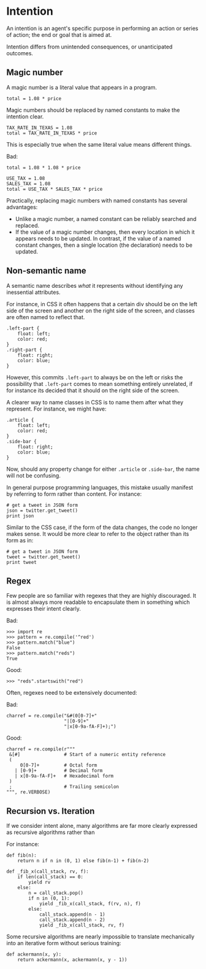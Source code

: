 

Intention
==========

An intention is an agent's specific purpose in performing an action or series of action; the end or goal that is aimed at.

Intention differs from unintended consequences, or unanticipated outcomes.

Magic number
------------

A magic number is a literal value that appears in a program.

```
total = 1.08 * price
```

Magic numbers should be replaced by named constants to make the intention clear.

```
TAX_RATE_IN_TEXAS = 1.08
total = TAX_RATE_IN_TEXAS * price
```

This is especially true when the same literal value means different things.

Bad:

```
total = 1.08 * 1.08 * price
```

```
USE_TAX = 1.08
SALES_TAX = 1.08
total = USE_TAX * SALES_TAX * price
```

Practically, replacing magic numbers with named constants has several advantages:

- Unlike a magic number, a named constant can be reliably searched and replaced.
- If the value of a magic number changes, then every location in which it appears needs to be updated. In contrast, if the value of a named constant changes, then a single location (the declaration) needs to be updated.

Non-semantic name
-----------------

A semantic name describes _what_ it represents without identifying any inessential attributes.

For instance, in CSS it often happens that a certain div should be on the left side of the screen and another on the right side of the screen, and classes are often named to reflect that.

```
.left-part {
    float: left;
    color: red;
}
.right-part {
    float: right;
    color: blue;
}
```

However, this commits `.left-part` to always be on the left or risks the possibility that `.left-part` comes to mean something entirely unrelated, if for instance its decided that it should on the right side of the screen.

A clearer way to name classes in CSS is to name them after what they represent. For instance, we might have:

```
.article {
    float: left;
    color: red;
}
.side-bar {
    float: right;
    color: blue;
}
```

Now, should any property change for either `.article` or `.side-bar`, the name will not be confusing.

In general purpose programming languages, this mistake usually manifest by referring to form rather than content. For instance:

```
# get a tweet in JSON form
json = twitter.get_tweet()
print json
```

Similar to the CSS case, if the form of the data changes, the code no longer makes sense. It would be more clear to refer to the object rather than its form as in:

```
# get a tweet in JSON form
tweet = twitter.get_tweet()
print tweet
```

Regex
-----

Few people are so familiar with regexes that they are highly discouraged. It is almost always more readable to encapsulate them in something which expresses their intent clearly.

Bad:

```
>>> import re
>>> pattern = re.compile('^red')
>>> pattern.match("blue")
False
>>> pattern.match("reds")
True
```

Good:

```
>>> "reds".startswith("red")
```

Often, regexes need to be extensively documented:

Bad:

```
charref = re.compile("&#(0[0-7]+"
                     "|[0-9]+"
                     "|x[0-9a-fA-F]+);")
```

Good:

```
charref = re.compile(r"""
 &[#]                # Start of a numeric entity reference
 (
     0[0-7]+         # Octal form
   | [0-9]+          # Decimal form
   | x[0-9a-fA-F]+   # Hexadecimal form
 )
 ;                   # Trailing semicolon
""", re.VERBOSE)
```

Recursion vs. Iteration
-----------------------

If we consider intent alone, many algorithms are far more clearly expressed as recursive algorithms rather than 

For instance:


```
def fib(n):
    return n if n in (0, 1) else fib(n-1) + fib(n-2)
```

```
def _fib_x(call_stack, rv, f):
    if len(call_stack) == 0:
        yield rv
    else:
        n = call_stack.pop()
        if n in (0, 1):
            yield _fib_x(call_stack, f(rv, n), f)
        else:
            call_stack.append(n - 1)
            call_stack.append(n - 2)
            yield _fib_x(call_stack, rv, f)
```

Some recursive algorithms are nearly impossible to translate mechanically into an iterative form without serious training:

```
def ackermann(x, y):
    return ackermann(x, ackermann(x, y - 1))
```
